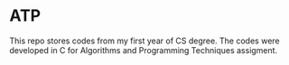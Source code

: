 # ATP
This repo stores codes from my first year of CS degree. The codes were developed in C for Algorithms and Programming Techniques assigment.
